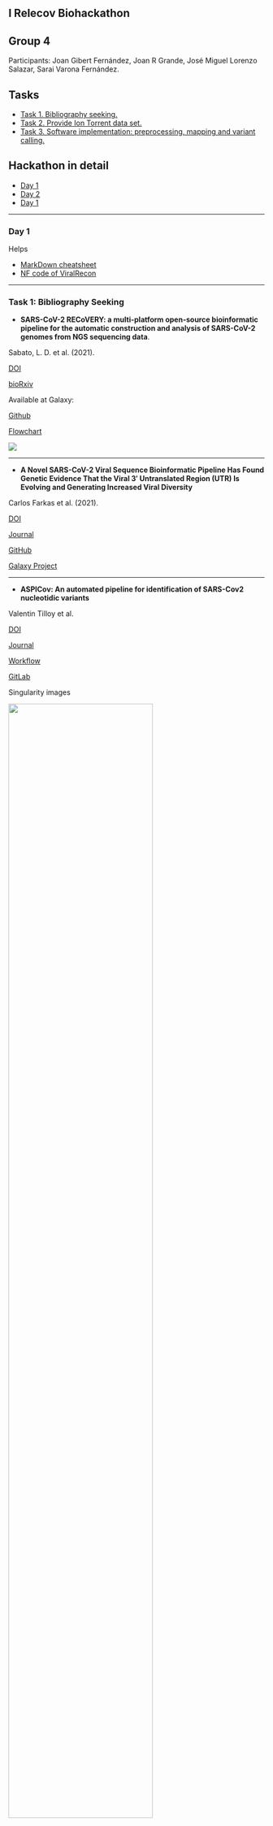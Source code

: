 <a name="home"></a>
  
## I Relecov Biohackathon
## Group 4
Participants: Joan Gibert Fernández, Joan R Grande, José Miguel Lorenzo Salazar, Sarai Varona Fernández.

## Tasks

<ul>
  <li><a href="#BibliographySeeking">Task 1. Bibliography seeking.</a></li>
  <li><a href="#IonTorrentData">Task 2. Provide Ion Torrent data set.</a></li>
  <li><a href="#SoftwareImplementation">Task 3. Software implementation: preprocessing, mapping and variant calling.</a></li>
</ul>

## Hackathon in detail
<ul>
  <li><a href="#Day1">Day 1</a></i>
  <li><a href="#Day2">Day 2</a></i>
  <li><a href="#Day3">Day 1</a></i>
</ul>

---

<a name="Day1"></a>
### Day 1

<!-- ************************** SECTION HERE -->

Helps
- [MarkDown cheatsheet](https://www.markdownguide.org/cheat-sheet/)
- [NF code of ViralRecon](https://github.com/jlorsal/viralrecon)

---

<a name="BibliographySeeking"></a>
### Task 1: Bibliography Seeking

- **SARS-CoV-2 RECoVERY: a multi-platform open-source bioinformatic pipeline for the automatic construction and 
analysis of SARS-CoV-2 genomes from NGS sequencing data**. 

Sabato, L. D. et al. (2021).

[DOI](https://doi.org/10.1101/2021.01.16.425365)

[bioRxiv](https://www.biorxiv.org/content/10.1101/2021.01.16.425365v1)

Available at Galaxy: [](https://https//aries.iss.it)

[Github](https://github.com/aknijn/sars-cov-2-recovery)

[Flowchart](https://github.com/aknijn/sars-cov-2-recovery/blob/main/sars-cov-2-recovery.png)

<img src="../group4/images/sars-cov-2-recovery.png" />


---

- **A Novel SARS-CoV-2 Viral Sequence Bioinformatic Pipeline Has Found Genetic Evidence That the Viral 3′ Untranslated Region (UTR) Is Evolving and Generating Increased Viral Diversity**

Carlos Farkas et al. (2021).

[DOI](https://doi.org/10.3389/fmicb.2021.665041)

[Journal](https://www.frontiersin.org/articles/10.3389/fmicb.2021.665041/full)

[GitHub]( https://github.com/cfarkas/SARS-CoV-2-freebayes)

[Galaxy Project](https://usegalaxy.org/u/carlosfarkas/h/snpeffsars-cov-2)


---

- **ASPICov: An automated pipeline for identification of SARS-Cov2 nucleotidic variants**

Valentin Tilloy et al. 

[DOI](https://doi.org/10.1371/journal.pone.0262953)

[Journal](https://journals.plos.org/plosone/article?id=10.1371/journal.pone.0262953)

[Workflow](https://journals.plos.org/plosone/article/figure/image?size=large&id=10.1371/journal.pone.0262953.g001)

[GitLab](https://gitlab.com/vtilloy/aspicov)

Singularity images

<img src="../group4/images/journal.pone.0262953.g001.PNG" width="75%" />


---

- **Ion torrent-based nasopharyngeal swab metatranscriptomics in COVID-19**

Gubio S. Campos et al. (2020).

[DOI](https://doi.org/10.1016/j.jviromet.2020.113888)

[Journal]https://www.sciencedirect.com/science/article/pii/S0166093420301403)

Workflow:

<img src="../group4/images/1-s2.0-S0166093420301403-gr1_lrg.jpg" />


---

- **Comparison of Illumina MiSeq and the Ion Torrent PGM and S5 platforms for whole-genome sequencing of picornaviruses and caliciviruses**

Rachel L. Marine et atl. (2020).

[DOI](https://doi.org/10.1016/j.jviromet.2020.113865)

[Journal](https://www.sciencedirect.com/science/article/pii/S0166093420301178)

  <p align="right" dir="auto">
   <a href="#home" title="Up">
    <img src="../group4/images/home-icon.png" style="max-width: 100%;">
   </a>
 </p>
  

---
  
<!-- ************************** SECTION HERE -->

<a name="IonTorrentData"></a>
### Task 2: Ion Torrent dataset

- Use FASTQ files from IonTorrent sequencing technology (PGM and/or S5) from the HERA project as benchmarking to test Viral-Recon. We have access to FASTQ files for ten known samples provided by BU-ISCIII. We want to test:
  <ol>
    <li>The raw FASTQ files into Viral-Recon.</li>
    <li>The uBam files (some sort of raw FASTQ format file from IonTorrent).</li>
    <li>The FASTQ files with some preprocessing filtering (BQ>20).</li>
  </ol>
- Test directly with the FASTQ files provided (if any) into Viral-Recon.
- Set a BaseQuality filter (?) and other possible filters (depending on the noise within the input reads, specially in indels) in the config of Viral-Recon.
- ...

  <p align="right" dir="auto">
   <a href="#home" title="Up">
    <img src="../group4/images/home-icon.png" style="max-width: 100%;">
   </a>
 </p>
  
  
---

<!-- ************************** SECTION HERE -->
 
<a name="SoftwareImplementation"></a>
### Task 3: Software Implementation

- Check if a UBam-to-FASTQ is needed depending on the IonTorrent datasets provided.
- ...

**Tools to preprocess the Ion Torrent FASTQ files in case they are provided as BAM or uBAM**

**How to perform BAM-to-FASTQ**

> [Samtools: bam2fq](http://www.htslib.org/doc/1.1/samtools.html)

```Bash
inBAM="unsorted.bam"
outBAM="sorted.bam"

# Sort paired-end read alignment in BAM file (sort by name -n)
samtools sort -n ${inBAM} -o ${outBAM}

# Convert BAM to single FASTQ
BAM="sorted.bam"
FASTQ="output.fastq"
samtools bam2fq ${BAM} > ${FASTQ}

# Convert BAM into separate R1 and R2 FASTQ files
BAM="sorted.bam"
FASTQ1="sample_R1.fastq"
FASTQ2="sample_R2.fastq"
samtools fastq -@ 8 ${BAM} \
    -1 ${FASTQ1} \
    -2 ${FASTQ2} \
    -0 /dev/null -s /dev/null -n
```

> [BEDtools: bamtofastq](https://bedtools.readthedocs.io/en/latest/content/tools/bamtofastq.html)

```Bash
BAM="input.bam"
FASTQ1="forward.fastq"
FASTQ2="reverse.fastq"
bedtools bamtofastq -i ${BAM} -fq ${FASTQ1} -fq2 ${FASTQ2}
```

> [PICARD](http://broadinstitute.github.io/picard/command-line-overview.html#SamToFastq)
```Bash
BAM="input.bam"
FASTQ1="forward.fastq"
FASTQ2="reverse.fastq"
java -Xmx2g -jar Picard-SamToFastq.jar \
    I=${BAM} \
    F=${FASTQ1} \
    F2=${FASTQ2}

#Note, F2 to get paired-end fastq files (R1 and R2)
```

> [bamtools](https://github.com/pezmaster31/bamtools)

```Bash
BAM="input.bam"
FASTQ="output.fastq"
bamtools convert -in ${BAM} --format fastq > ${FASTQ}

# Split an interleaved FASTQ extracting reads ending with '/1' or '/2'
FASTQ="interleaved.fastq"
FASTQ1="forward.fastq"
FASTQ2="reverse.fastq"
cat ${FASTQ} | grep '^@.*/1$' -A 3 --no-group-separator > ${FASTQ1}
cat ${FASTQ} | grep '^@.*/2$' -A 3 --no-group-separator > ${FASTQ2}
```

Tools used with IonTorrent data:
- [IRMA, Iterative Refinement Meta-Assembler (from CDC)](https://wonder.cdc.gov/amd/flu/irma)
- [IRMA, GitHub](https://github.com/peterk87/irma)
- [Irma, paper](Viral deep sequencing needs an adaptive approach: IRMA, the iterative refinement meta-assembler)
- [TMAP, Torrent Mapping Alignment Program (GitHub repository)](https://github.com/iontorrent/TS/tree/master/Analysis/TMAP)



  <p align="right" dir="auto">
   <a href="#home" title="Up">
    <img src="../group4/images/home-icon.png" style="max-width: 100%;">
   </a>
 </p>
  
---

**Experiments**

- Run ViralRecon with FASTQ from the HERA QCs.
- Run IRMA with FASTQ.

  <p align="right" dir="auto">
   <a href="#home" title="Up">
    <img src="../group4/images/home-icon.png" style="max-width: 100%;">
   </a>
 </p>
 
---

<a name="Day2"></a>
### Day 2

<!-- ************************** SECTION HERE -->

> SyncUP meeting in the morning:

- To get IonTorrent output files: FASTQ, uBAM or BAM? It depends on the sequencer: PGM or S5?
- Ask the HERA staff about the QC results: how many laboratories in RELECOV are producing IonTorrent data? In which format?
- If we start from BAM (already mapped reads with TMAP), we can go directly with ViralRecon?
- If we start from uBAM, try the BAM-to-FASTQ.
- If we start from FASTQ, find the corresponging BED files.
- Provide SFTP credentials to Joan to share data.
- Several things to do in the very near future:
<ul>
  <ul>
  <li>Perform a survey within the RELECOV labs currently using IonTorrent technology to know which files they produce (BAM, uBAM, FASTQ...).</li>
  <li>Test ViralRecon using a uBAM previously converted to FASTQ from the very first step of the pipeline.</li>
  <li>Test ViralRecon using a BAM (already mapped with TMAP) after the mapping step.</li>
  </ul> 
</ul>

**Experimental code for TMAP**

```Bash

# Define dirs and files
refdir="dir-to-reference"
ref="NC_045512.2.fasta"
indir="dir-to-FASTQ"
fastq="sample.fastq.gz"
tmap="dir-to-tmap/tmap"
sam="test.sam"
bam="test.bam"

$tmap mapall -f ${refdir}/${ref} \
  -i fastq -r ${fastqdir}/${fastq} \
  -s ${sam} \
  -v -Y -u -o 0 stage1 map4

samtools view -S -b ${sam} > ${bam}

samtools flagstat ${bam}
# Example
#262144 + 0 in total (QC-passed reads + QC-failed reads)
#262144 + 0 primary
#0 + 0 secondary
#0 + 0 supplementary
#0 + 0 duplicates
#0 + 0 primary duplicates
#261016 + 0 mapped (99.57% : N/A)
#261016 + 0 primary mapped (99.57% : N/A)
#0 + 0 paired in sequencing
#0 + 0 read1
#0 + 0 read2
#0 + 0 properly paired (N/A : N/A)
#0 + 0 with itself and mate mapped
#0 + 0 singletons (N/A : N/A)
#0 + 0 with mate mapped to a different chr
#0 + 0 with mate mapped to a different chr (mapQ>=5)

# Sort BAM
inBAM="test.bam"
outBAM="test.sorted.bam"
samtools sort ${inBAM} > ${outBAM}

# Keep only mapped reads [Optional]
inBAM="test.sorted.bam"
outBAM="test.sorted.mapped.bam"
samtools view -F 0x04 -b ${inBAM} > ${outBAM}

# Pileup and make consensus FASTA using different thresholds for 'minimum quality score threshold to count base' (q), 
# 'minimum frequency threshold to call consensus (t=0-1)', and 'minimum depth to call consensus' (m)
q=20
t=0
m=10
BAM="test.sorted.mapped.bam"
FASTA="test.fasta"
samtools mpileup -A -Q 0 ${BAM} | ivar consensus -p test.fasta -q ${q} -t ${0} -m ${10}

...




